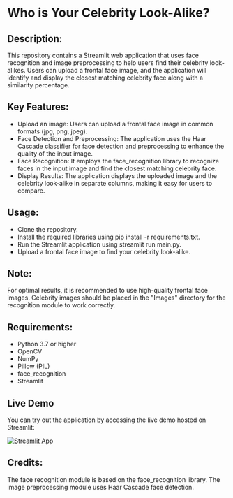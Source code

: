 # Who is Your Celebrity Look-Alike?

## Description:
This repository contains a Streamlit web application that uses face recognition and image preprocessing to help users find their celebrity look-alikes. Users can upload a frontal face image, and the application will identify and display the closest matching celebrity face along with a similarity percentage.

## Key Features:

- Upload an image: Users can upload a frontal face image in common formats (jpg, png, jpeg).
- Face Detection and Preprocessing: The application uses the Haar Cascade classifier for face detection and preprocessing to enhance the quality of the input image.
- Face Recognition: It employs the face_recognition library to recognize faces in the input image and find the closest matching celebrity face.
- Display Results: The application displays the uploaded image and the celebrity look-alike in separate columns, making it easy for users to compare.

## Usage:
- Clone the repository.
- Install the required libraries using pip install -r requirements.txt.
- Run the Streamlit application using streamlit run main.py.
- Upload a frontal face image to find your celebrity look-alike.

## Note:
For optimal results, it is recommended to use high-quality frontal face images.
Celebrity images should be placed in the "Images" directory for the recognition module to work correctly.

## Requirements:

- Python 3.7 or higher
- OpenCV
- NumPy
- Pillow (PIL)
- face_recognition
- Streamlit
  
## Live Demo

You can try out the application by accessing the live demo hosted on Streamlit:

[![Streamlit App](https://static.streamlit.io/badges/streamlit_badge_black_white.svg)](https://assefadsci-human-emotion-detection-app-9guxuh.streamlit.app/)

## Credits:

The face recognition module is based on the face_recognition library.
The image preprocessing module uses Haar Cascade face detection.


